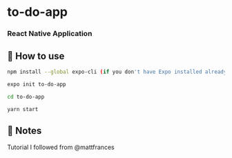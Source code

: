 # to-do-app
### React Native Application


## 🚀 How to use

```sh
npm install --global expo-cli (if you don't have Expo installed already)
```
```sh
expo init to-do-app
```
```sh
cd to-do-app
```
```sh
yarn start
```


## 📝 Notes
Tutorial I followed from @mattfrances
